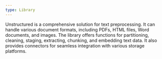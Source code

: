 ```yaml
---
type: Library
---
```


Unstructured is a comprehensive solution for text preprocessing. It can handle various document formats, including PDFs, HTML files, Word documents, and images. The library offers functions for partitioning, cleaning, staging, extracting, chunking, and embedding text data. It also provides connectors for seamless integration with various storage platforms.